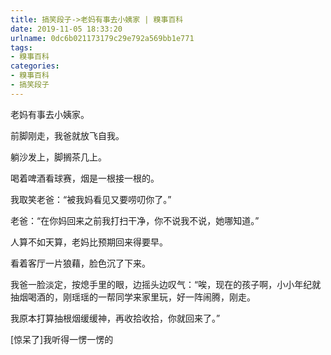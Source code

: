 ```yaml
---
title: 搞笑段子->老妈有事去小姨家 | 糗事百科
date: 2019-11-05 18:33:20
urlname: 0dc6b021173179c29e792a569bb1e771
tags: 
- 糗事百科
categories:
- 糗事百科
- 搞笑段子
---
```

老妈有事去小姨家。

前脚刚走，我爸就放飞自我。

躺沙发上，脚搁茶几上。

喝着啤酒看球赛，烟是一根接一根的。

我取笑老爸：“被我妈看见又要唠叨你了。”

老爸：“在你妈回来之前我打扫干净，你不说我不说，她哪知道。”

人算不如天算，老妈比预期回来得要早。

看着客厅一片狼藉，脸色沉了下来。

我爸一脸淡定，按熄手里的眼，边摇头边叹气：“唉，现在的孩子啊，小小年纪就抽烟喝酒的，刚瑶瑶的一帮同学来家里玩，好一阵闹腾，刚走。

我原本打算抽根烟缓缓神，再收拾收拾，你就回来了。”

[惊呆了]我听得一愣一愣的


